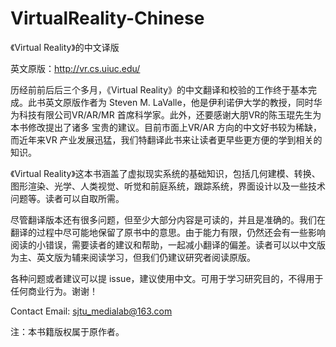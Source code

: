 # VirtualReality-Chinese

《Virtual Reality》的中文译版 

英文原版：http://vr.cs.uiuc.edu/

历经前前后后三个多月，《Virtual Reality》的中文翻译和校验的工作终于基本完成。此书英文原版作者为 Steven M. LaValle，他是伊利诺伊大学的教授，同时华为科技有限公司VR/AR/MR 首席科学家。此外，还要感谢大朋VR的陈玉琨先生为本书修改提出了诸多
宝贵的建议。目前市面上VR/AR 方向的中文好书较为稀缺，而近年来VR 产业发展迅猛，我们特翻译此书来让读者更早些更方便的学到相关的知识。 
    
《Virtual Reality》这本书涵盖了虚拟现实系统的基础知识，包括几何建模、转换、图形渲染、光学、人类视觉、听觉和前庭系统，跟踪系统，界面设计以及一些技术问题等。读者可以自取所需。 

尽管翻译版本还有很多问题，但至少大部分内容是可读的，并且是准确的。我们在翻译的过程中尽可能地保留了原书中的意思。由于能力有限，仍然还会有一些影响阅读的小错误，需要读者的建议和帮助，一起减小翻译的偏差。读者可以以中文版为主、英文版为辅来阅读学习，但我们仍建议研究者阅读原版。 

各种问题或者建议可以提 issue，建议使用中文。可用于学习研究目的，不得用于任何商业行为。谢谢！

Contact Email: sjtu_medialab@163.com

注：本书籍版权属于原作者。
